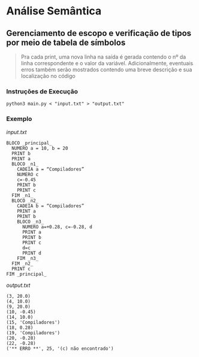 # Análise Semântica
## Gerenciamento de escopo e verificação de tipos por meio de tabela de símbolos
> Pra cada print, uma nova linha na saída é gerada contendo o nº
> da linha correspondente e o valor da variável.
> Adicionalmente, eventuais erros também serão mostrados
> contendo uma breve descrição e sua localização no código
### Instruções de Execução
```
python3 main.py < "input.txt" > "output.txt"
```
### Exemplo
*input.txt*
```
BLOCO _principal_
  NUMERO a = 10, b = 20
  PRINT b
  PRINT a
  BLOCO _n1_
    CADEIA a = “Compiladores”
    NUMERO c
    c=-0.45
    PRINT b
    PRINT c
  FIM _n1_
  BLOCO _n2_
    CADEIA b = “Compiladores”
    PRINT a
    PRINT b
    BLOCO _n3_
      NUMERO a=+0.28, c=-0.28, d
      PRINT a
      PRINT b
      PRINT c
      d=c
      PRINT d
    FIM _n3_
  FIM _n2_
  PRINT c
FIM _principal_
```
*output.txt*
```
(3, 20.0)
(4, 10.0)
(9, 20.0)
(10, -0.45)
(14, 10.0)
(15, 'Compiladores')
(18, 0.28)
(19, 'Compiladores')
(20, -0.28)
(22, -0.28)
('** ERRO **', 25, '(c) não encontrado')
```

